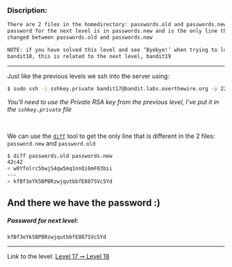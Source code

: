 ### Discription:
```txt
There are 2 files in the homedirectory: passwords.old and passwords.new. The
password for the next level is in passwords.new and is the only line that has been
changed between passwords.old and passwords.new

NOTE: if you have solved this level and see ‘Byebye!’ when trying to log into
bandit18, this is related to the next level, bandit19
```

---

Just like the previous levels we ssh into the server using:
```zsh
$ sudo ssh -i sshkey.private bandit17@bandit.labs.overthewire.org -p 2220
```

_You'll need to use the Private RSA key from the previous level, I've put it in the `sshkey.private` file_

<br>

We can use the [`diff`]() tool to get the only line that is different in the 2 files: `password.new` and `password.old`

```zsh
$ diff passwords.old passwords.new
42c42
< w0Yfolrc5bwjS4qw5mq1nnQi6mF03bii
---
> kfBf3eYk5BPBRzwjqutbbfE887SVc5Yd
```

And there we have the password :)
---

##### Password for next level:
    kfBf3eYk5BPBRzwjqutbbfE887SVc5Yd

---

Link to the level: [Level 17 ➙ Level 18](https://overthewire.org/wargames/bandit/bandit18.html)
